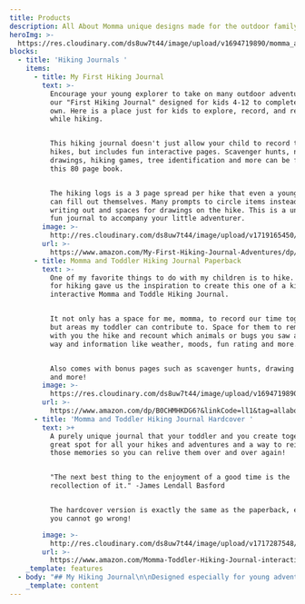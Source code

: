 ```yaml
---
title: Products
description: All About Momma unique designs made for the outdoor family and friends
heroImg: >-
  https://res.cloudinary.com/ds8uw7t44/image/upload/v1694719890/momma_and_toddler_hiking_jounral_zsmmyq.jpg
blocks:
  - title: 'Hiking Journals '
    items:
      - title: My First Hiking Journal
        text: >-
          Encourage your young explorer to take on many outdoor adventures with
          our "First Hiking Journal" designed for kids 4-12 to complete on their
          own. Here is a place just for kids to explore, record, and remember
          while hiking. 


          This hiking journal doesn't just allow your child to record their
          hikes, but includes fun interactive pages. Scavenger hunts, nature
          drawings, hiking games, tree identification and more can be found in
          this 80 page book. 


          The hiking logs is a 3 page spread per hike that even a younger child
          can fill out themselves. Many prompts to circle items instead of
          writing out and spaces for drawings on the hike. This is a unique and
          fun journal to accompany your little adventurer. 
        image: >-
          http://res.cloudinary.com/ds8uw7t44/image/upload/v1719165450/my_first_hiking_journal_ttu9wv.jpg
        url: >-
          https://www.amazon.com/My-First-Hiking-Journal-Adventures/dp/B0D7MLZXCN?crid=3FHA3O5SPY8RL&dib=eyJ2IjoiMSJ9.WpGE313Te3k04e0JnP2REqL4JJqpYk74O5H-_0DwMEE9kwMGyaqJu3r4jbaoU5tUVYwAEvAuHXAySKGbqWTpK-fVbtBc1Q7jFNlrnbAzXVYmbYpZ42BQLnWJvh6gNg36JzLfInXKRymTDMRCsQqhIPq-nUfv-LCDTTX_0cQeIAZffQz7qGOAm1UQSFHWbhnYLymbPQFVwYKAe8mCgheH2FiBJNeYGgqdgTBoZKxNNkU.i5svg2s51Uc5VKQJJw5kcR1Ivs6P4tAZny3QQHzBwcw&dib_tag=se&keywords=my+first+hiking+journal&qid=1719166909&s=books&sprefix=my+first+hiking+journal%2Cstripbooks%2C71&sr=1-1&linkCode=ll1&tag=allaboutmom06-20&linkId=6e8e71e2dae5ebf80f2a474c65f2d29d&language=en_US&ref_=as_li_ss_tl
      - title: Momma and Toddler Hiking Journal Paperback
        text: >-
          One of my favorite things to do with my children is to hike. Our love
          for hiking gave us the inspiration to create this one of a kind
          interactive Momma and Toddle Hiking Journal.


          It not only has a space for me, momma, to record our time together,
          but areas my toddler can contribute to. Space for them to remember
          with you the hike and recount which animals or bugs you saw along the
          way and information like weather, moods, fun rating and more. 


          Also comes with bonus pages such as scavenger hunts, drawing spaces
          and more! 
        image: >-
          https://res.cloudinary.com/ds8uw7t44/image/upload/v1694719890/momma_and_toddler_hiking_jounral_zsmmyq.jpg
        url: >-
          https://www.amazon.com/dp/B0CHMHKDG6?&linkCode=ll1&tag=allaboutmom06-20&linkId=a894d66ee81d5d7da501d95f95cfbc7c&language=en_US&ref_=as_li_ss_tl
      - title: 'Momma and Toddler Hiking Journal Hardcover '
        text: >+
          A purely unique journal that your toddler and you create together. A
          great spot for all your hikes and adventures and a way to reinforce
          those memories so you can relive them over and over again!


          "The next best thing to the enjoyment of a good time is the
          recollection of it." -James Lendall Basford


          The hardcover version is exactly the same as the paperback, either way
          you cannot go wrong! 

        image: >-
          http://res.cloudinary.com/ds8uw7t44/image/upload/v1717287548/hardcover_momma_and_toddler_journal_raw22c.jpg
        url: >-
          https://www.amazon.com/Momma-Toddler-Hiking-Journal-interactive/dp/B0CHS3V1L7?_encoding=UTF8&qid=&sr=&linkCode=ll1&tag=allaboutmom06-20&linkId=00fd137a4eda2377dad63aafab6bd9c2&language=en_US&ref_=as_li_ss_tl
    _template: features
  - body: "## My Hiking Journal\n\nDesigned especially for young adventurers to tweens,\_this one of a kind journal is the perfect companion for their outdoor explorations. Packed with easy-to-use hiking logs and ample space for budding artists to sketch the wonders of nature they encounter, it's an ideal first hiking journal.\n\nBut that's not all! This journal goes beyond the ordinary with special features tailored to enhance the hiking experience. Engage in thrilling scavenger hunts, play exciting hiking games, and learn to identify the tracks of fascinating wildlife along the trail.\n\nWith ['A Kid's Hiking Journal,](https://www.amazon.com/My-First-Hiking-Journal-Adventures/dp/B0D7MLZXCN/ref=sr_1_1?crid=14Z8YZRXPA06X\\&dib=eyJ2IjoiMSJ9.WpGE313Te3k04e0JnP2REiBBN5fWzOCuMXg-Uu5Cl5IXagYAQR1W0amu11VXYyo4qd0faTBHBwud-xe2C-iFRtoA_siGOj7-XhKulVcEcmxGWik7lL-t0Plx9AHEQyR2KDnKScosEozRnWyNp79uFKlbStcDULGShGpAJ1pqApNuTwyaO4EekPH_Rcz-t_S7BcSRB67CRipYCPx1KTem2KQclWfK1QemOxc3JXv9EU5aEkWEQx8H07A9CVY_bsS345FWmZHTKtvaObhI2CE5q8uoMe3A-JgyFLcflz0Whdo.b5OucuXrLkvMyGlMRQ6oYvCmLMmIKEY4w8HZkrHUBNI\\&dib_tag=se\\&keywords=my+first+hiking+journal\\&qid=1719165414\\&sprefix=my+first+hiking+journal%2Caps%2C81\\&sr=8-1)' every trek becomes an educational and unforgettable adventure. Get ready to unleash your inner explorer and create lasting memories in the great outdoors!\n\nIncludes:\n\n* 15 Hiking Logs with Space for Nature Drawings\n* Packing Checklist\n* 8 Unique Scavenger Hunts\n* Hiking Game Pages\n* Pages to Attach Hiking Photos\n* Tree Identification Page\n* Animal Identification Page\n* Space for Hiking Goals and Notes\n* Additional Drawing Pages\n\n\n\"My Hiking Journal for Kids\" is a must have and brings excitement to your child's hiking adventures. A space for them to remember their awesome adventures and relive at any time.\n\n## Momma and Toddler Interactive Hiking Journal\n\nUnlock the magic of every moment with our [Momma and Toddler Interactive Journal](https://www.amazon.com/Momma-Toddler-Hiking-Journal-interactive/dp/B0CHMHKDG6/ref=tmm_pap_swatch_0?_encoding=UTF8\\&dib_tag=se\\&dib=eyJ2IjoiMSJ9.ze1mo1w6CWrsE8oTfkTsOnF6x1x05xUPyTZom4s_96M.GMdCPyKM1gCR9cG_0EuUMSygKv6lLn3qCKSwejeOZEw\\&qid=1719166361\\&sr=1-2). From the first giggle to the endless adventures, capture the joy of parenthood with a keepsake that grows with your little one. Start creating memories that last a lifetime today!\n\nIncludes:\n\n* **Trail finding information and planning**\n* **Snack planning page**\n* **Ideas for added fun on the trails**\n* **Goal setting**\n* **22 hiking logs**\n* **6 scavenger hunts**\n* **7 pages of memories**\n* **6 hiking summary pages**\n* **5 Nature drawing spaces**![momma and toddler reviewing hiking journal](http://res.cloudinary.com/ds8uw7t44/image/upload/v1718729923/charlie_and_me_hiking_journal_discussion_i1srle.jpg)\n\nJournaling allows you and your little one to not forget the amazing adventures you embark on today. A year or twenty years down the line you will have this creative space showcasing how much fun you had together. A place to not forget and to relive whenever you want.\n"
    _template: content
---
```


